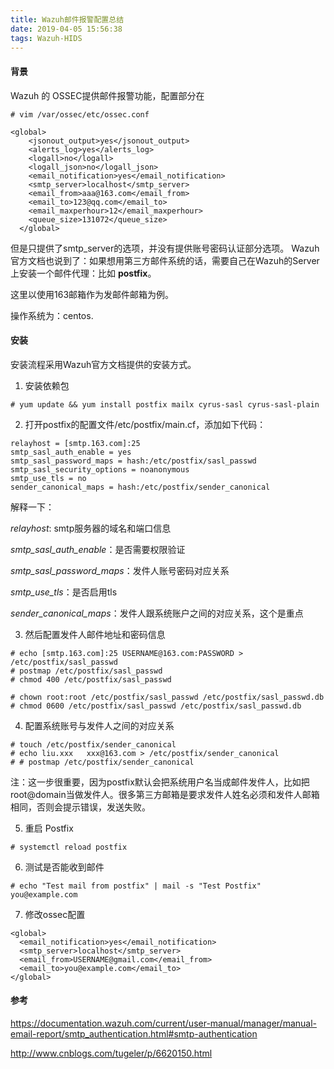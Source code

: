 ```yaml
---
title: Wazuh邮件报警配置总结
date: 2019-04-05 15:56:38
tags: Wazuh-HIDS
---
```


#### 背景
Wazuh 的 OSSEC提供邮件报警功能，配置部分在

```
# vim /var/ossec/etc/ossec.conf
```

```
<global>
    <jsonout_output>yes</jsonout_output>
    <alerts_log>yes</alerts_log>
    <logall>no</logall>
    <logall_json>no</logall_json>
    <email_notification>yes</email_notification>
    <smtp_server>localhost</smtp_server>
    <email_from>aaa@163.com</email_from>
    <email_to>123@qq.com</email_to>
    <email_maxperhour>12</email_maxperhour>
    <queue_size>131072</queue_size>
  </global>

```
但是只提供了smtp_server的选项，并没有提供账号密码认证部分选项。
Wazuh官方文档也说到了：如果想用第三方邮件系统的话，需要自己在Wazuh的Server上安装一个邮件代理：比如 **postfix**。

这里以使用163邮箱作为发邮件邮箱为例。

操作系统为：centos.

#### 安装
安装流程采用Wazuh官方文档提供的安装方式。

1. 安装依赖包

```
# yum update && yum install postfix mailx cyrus-sasl cyrus-sasl-plain
```

2. 打开postfix的配置文件/etc/postfix/main.cf，添加如下代码：

```
relayhost = [smtp.163.com]:25
smtp_sasl_auth_enable = yes
smtp_sasl_password_maps = hash:/etc/postfix/sasl_passwd
smtp_sasl_security_options = noanonymous
smtp_use_tls = no
sender_canonical_maps = hash:/etc/postfix/sender_canonical
```
解释一下：

*relayhost*: smtp服务器的域名和端口信息

*smtp_sasl_auth_enable*：是否需要权限验证

*smtp_sasl_password_maps*：发件人账号密码对应关系

*smtp_use_tls*：是否启用tls

*sender_canonical_maps*：发件人跟系统账户之间的对应关系，这个是重点


3. 然后配置发件人邮件地址和密码信息


```
# echo [smtp.163.com]:25 USERNAME@163.com:PASSWORD > /etc/postfix/sasl_passwd
# postmap /etc/postfix/sasl_passwd
# chmod 400 /etc/postfix/sasl_passwd
```


```
# chown root:root /etc/postfix/sasl_passwd /etc/postfix/sasl_passwd.db
# chmod 0600 /etc/postfix/sasl_passwd /etc/postfix/sasl_passwd.db
```

4. 配置系统账号与发件人之间的对应关系

```
# touch /etc/postfix/sender_canonical
# echo liu.xxx   xxx@163.com > /etc/postfix/sender_canonical
# # postmap /etc/postfix/sender_canonical
```
注：这一步很重要，因为postfix默认会把系统用户名当成邮件发件人，比如把root@domain当做发件人。很多第三方邮箱是要求发件人姓名必须和发件人邮箱相同，否则会提示错误，发送失败。

5. 重启 Postfix

```
# systemctl reload postfix
```

6. 测试是否能收到邮件

```
# echo "Test mail from postfix" | mail -s "Test Postfix" you@example.com
```

7. 修改ossec配置

```
<global>
  <email_notification>yes</email_notification>
  <smtp_server>localhost</smtp_server>
  <email_from>USERNAME@gmail.com</email_from>
  <email_to>you@example.com</email_to>
</global>
```


#### 参考

https://documentation.wazuh.com/current/user-manual/manager/manual-email-report/smtp_authentication.html#smtp-authentication

http://www.cnblogs.com/tugeler/p/6620150.html